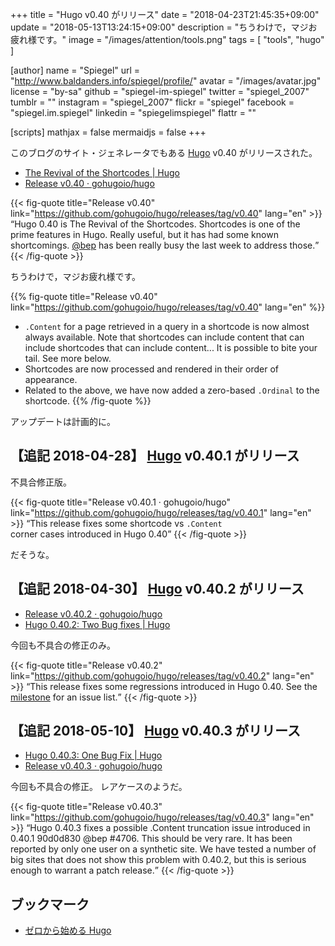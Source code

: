 +++
title = "Hugo v0.40 がリリース"
date = "2018-04-23T21:45:35+09:00"
update = "2018-05-13T13:24:15+09:00"
description = "ちうわけで，マジお疲れ様です。"
image = "/images/attention/tools.png"
tags  = [ "tools", "hugo" ]

[author]
  name      = "Spiegel"
  url       = "http://www.baldanders.info/spiegel/profile/"
  avatar    = "/images/avatar.jpg"
  license   = "by-sa"
  github    = "spiegel-im-spiegel"
  twitter   = "spiegel_2007"
  tumblr    = ""
  instagram = "spiegel_2007"
  flickr    = "spiegel"
  facebook  = "spiegel.im.spiegel"
  linkedin  = "spiegelimspiegel"
  flattr    = ""

[scripts]
  mathjax = false
  mermaidjs = false
+++

このブログのサイト・ジェネレータでもある [Hugo] v0.40 がリリースされた。

- [The Revival of the Shortcodes | Hugo](https://gohugo.io/news/0.40-relnotes/)
- [Release v0.40 · gohugoio/hugo](https://github.com/gohugoio/hugo/releases/tag/v0.40)

{{< fig-quote title="Release v0.40" link="https://github.com/gohugoio/hugo/releases/tag/v0.40" lang="en" >}}
<q>Hugo 0.40 is The Revival of the Shortcodes. Shortcodes is one of the prime features in Hugo. Really useful, but it has had some known shortcomings. <a href="https://github.com/bep">@bep</a> has been really busy the last week to address those.</q>
{{< /fig-quote >}}

ちうわけで，マジお疲れ様です。

{{% fig-quote title="Release v0.40" link="https://github.com/gohugoio/hugo/releases/tag/v0.40" lang="en" %}}
- `.Content` for a page retrieved in a query in a shortcode is now almost always available. Note that shortcodes can include content that can include shortcodes that can include content... It is possible to bite your tail. See more below.
- Shortcodes are now processed and rendered in their order of appearance.
- Related to the above, we have now added a zero-based `.Ordinal` to the shortcode.
{{% /fig-quote %}}

アップデートは計画的に。

## 【追記 2018-04-28】 [Hugo] v0.40.1 がリリース

不具合修正版。

{{< fig-quote title="Release v0.40.1 · gohugoio/hugo" link="https://github.com/gohugoio/hugo/releases/tag/v0.40.1" lang="en" >}}
<q>This release fixes some shortcode vs <code>.Content </code> corner cases introduced in Hugo 0.40</q>
{{< /fig-quote >}}

だそうな。

## 【追記 2018-04-30】 [Hugo] v0.40.2 がリリース

- [Release v0.40.2 · gohugoio/hugo](https://github.com/gohugoio/hugo/releases/tag/v0.40.2)
- [Hugo 0.40.2: Two Bug fixes | Hugo](https://gohugo.io/news/0.40.2-relnotes/)

今回も不具合の修正のみ。

{{< fig-quote title="Release v0.40.2" link="https://github.com/gohugoio/hugo/releases/tag/v0.40.2" lang="en" >}}
<q>This release fixes some regressions introduced in Hugo 0.40. See the <a href="https://github.com/gohugoio/hugo/milestone/62?closed=1">milestone</a> for an issue list.</q>
{{< /fig-quote >}}

## 【追記 2018-05-10】 [Hugo] v0.40.3 がリリース

- [Hugo 0.40.3: One Bug Fix | Hugo](https://gohugo.io/news/0.40.3-relnotes/)
- [Release v0.40.3 · gohugoio/hugo](https://github.com/gohugoio/hugo/releases/tag/v0.40.3)

今回も不具合の修正。
レアケースのようだ。

{{< fig-quote title="Release v0.40.3" link="https://github.com/gohugoio/hugo/releases/tag/v0.40.3" lang="en" >}}
<q>Hugo 0.40.3 fixes a possible .Content truncation issue introduced in 0.40.1 90d0d830 @bep #4706. This should be very rare. It has been reported by only one user on a synthetic site. We have tested a number of big sites that does not show this problem with 0.40.2, but this is serious enough to warrant a patch release.</q>
{{< /fig-quote >}}

## ブックマーク

- [ゼロから始める Hugo](/hugo/)

[Hugo]: https://gohugo.io/ "The world’s fastest framework for building websites | Hugo"
